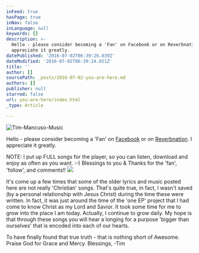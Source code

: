 ```yaml
---
inFeed: true
hasPage: true
inNav: false
inLanguage: null
keywords: []
description: >-
  Hello - please consider becoming a 'Fan' on Facebook or on Reverbnation. I
  appreciate it greatly. 
datePublished: '2016-07-02T06:39:26.039Z'
dateModified: '2016-07-02T06:39:24.021Z'
title: ''
author: []
sourcePath: _posts/2016-07-02-you-are-here.md
authors: []
publisher: null
starred: false
url: you-are-here/index.html
_type: Article

---
```

![Tim-Mancuso-Music](https://the-grid-user-content.s3-us-west-2.amazonaws.com/22d8343e-1b9e-4d11-98a7-bef1d55faa9e.jpg)

Hello - please consider becoming a 'Fan' on [Facebook][0] or on [Reverbnation][1]. I appreciate it greatly. 

NOTE: I put up FULL songs for the player, so you can listen, download and enjoy as often as you want. :-) Blessings to you & Thanks for the 'fan', 'follow', and comments!! ![](https://the-grid-user-content.s3-us-west-2.amazonaws.com/b47a3c21-64d1-4157-b6b6-270d4ccac032.jpg)

It's come up a few times that some of the older lyrics and music posted here are not really 'Christian' songs. That's quite true, in fact, I wasn't saved (by a personal relationship with Jesus Christ) during the time these were written. In fact, it was just around the time of the 'one EP' project that I had come to know Christ as my Lord and Savior. It took some time for me to grow into the place I am today. Actually, I continue to grow daily. My hope is that through these songs you will hear a longing for a purpose 'bigger than ourselves' that is encoded into each of our hearts. 

To have finally found that true truth - that is nothing short of Awesome. Praise God for Grace and Mercy. Blessings, -Tim

[0]: http://www.facebook.com/TimMancusoMusic
[1]: http://www.reverbnation.com/steadfast